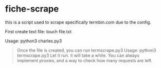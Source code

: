 # fiche-scrape
this is a script used to scrape specifically termbin.com due to the config.

First create text file: touch file.txt

Usage: python3 charles.py3
> Once the file is created, you can run termscrape.py3
  > Usage: python3 termscrape.py3
  Let it run. it will take a while. 
  You can always implement proxies, and a way to check how many requests are left. 
  

